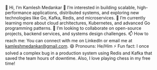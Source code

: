 👋 Hi, I’m Kamlesh Medankar
👀 I’m interested in building scalable, high-performance applications, distributed systems, and exploring new technologies like Go, Kafka, Redis, and microservices.
🌱 I’m currently learning more about cloud architectures, Kubernetes, and advanced Go programming patterns.
💞️ I’m looking to collaborate on open-source projects, backend services, and systems design challenges.
📫 How to reach me: You can connect with me on LinkedIn or email me at kamleshmedankar@gmail.com.
😄 Pronouns: He/Him
⚡ Fun fact: I once solved a complex bug in a production system using Redis and Kafka that saved the team hours of downtime. Also, I love playing chess in my free time!

<!---
KamleshMedankar/KamleshMedankar is a ✨ special ✨ repository because its `README.md` (this file) appears on your GitHub profile.
You can click the Preview link to take a look at your changes.
--->
